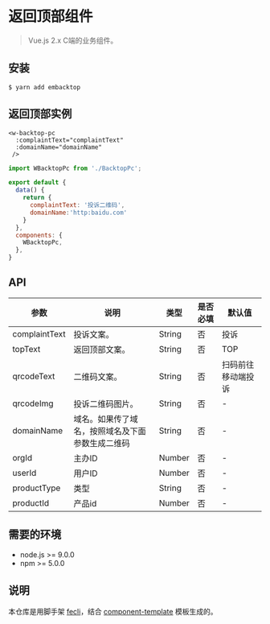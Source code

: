 # 返回顶部组件

> Vue.js 2.x C端的业务组件。


## 安装

```
$ yarn add embacktop
```

## 返回顶部实例


``` vue
<w-backtop-pc
  :complaintText="complaintText"
  :domainName="domainName"
 />
```

``` js
import WBacktopPc from './BacktopPc';

export default {
  data() {
    return {
      complaintText: '投诉二维码',
      domainName:'http:baidu.com'
    }
  },
  components: {
    WBacktopPc,
  },
}
```

<div class="backtop-pc-demo">
 <w-backtop-pc
  :complaintText="complaintText"
  :domainName="domainName"
 />
 </div>


## API

|参数|说明|类型|是否必填|默认值|
|---|----|---|-------|-----|
|complaintText|投诉文案。|String|否|投诉|
|topText|返回顶部文案。|String|否|TOP|
|qrcodeText|二维码文案。|String|否|扫码前往移动端投诉|
|qrcodeImg|投诉二维码图片。|String|否|-|
|domainName|域名。如果传了域名，按照域名及下面参数生成二维码|String|否|-|
|orgId|主办ID|Number|否|-|
|userId|用户ID|Number|否|-|
|productType|类型|String|否|-|
|productId|产品id|Number|否|-|


## 需要的环境

- node.js >= 9.0.0
- npm >= 5.0.0

## 说明

本仓库是用脚手架 [fecli](https://github.com/fe6/fecli)，结合 [component-template](https://github.com/fe6/component-template) 模板生成的。
